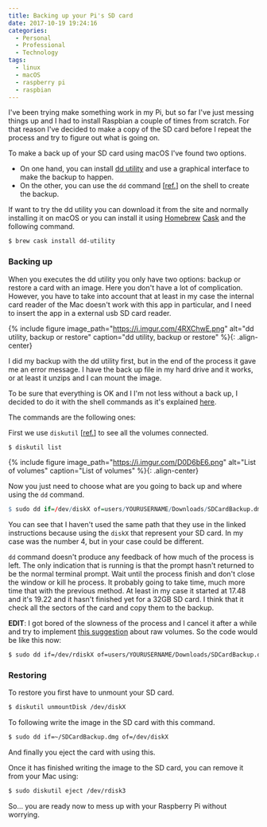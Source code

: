 ```yaml
---
title: Backing up your Pi's SD card
date: 2017-10-19 19:24:16
categories:
  - Personal
  - Professional
  - Technology
tags:
  - linux
  - macOS
  - raspberry pi
  - raspbian
---
```

I've been trying make something work in my Pi, but so far I've just messing things up and I had to install Raspbian a couple of times from scratch. For that reason I've decided to make a copy of the SD card before I repeat the process and try to figure out what is going on.

To make a back up of your SD card using macOS I've found two options.

  * On one hand, you can install [dd utility](https://github.com/thefanclub/dd-utility) and use a graphical interface to make the backup to happen.
  * On the other, you can use the `dd` command [[ref.](https://ss64.com/osx/dd.html)] on the shell to create the backup.

If want to try the dd utility you can download it from the site and normally installing it on macOS or you can install it using [Homebrew](https://brew.sh) [Cask](https://caskroom.github.io) and the following command.

```sh
$ brew cask install dd-utility
```

### Backing up

When you executes the dd utility you only have two options: backup or restore a card with an image. Here you don't have a lot of complication. However, you have to take into account that at least in my case the internal card reader of the Mac doesn't work with this app in particular, and I need to insert the app in a external usb SD card reader.

{% include figure image_path="https://i.imgur.com/4RXChwE.png" alt="dd utility, backup or restore" caption="dd utility, backup or restore" %}{: .align-center} 

I did my backup with the dd utility first, but in the end of the process it gave me an error message. I have the back up file in my hard drive and it works, or at least it unzips and I can mount the image.

To be sure that everything is OK and I I'm not less without a back up, I decided to do it with the shell commands as it's explained [here](https://thepihut.com/blogs/raspberry-pi-tutorials/17789160-backing-up-and-restoring-your-raspberry-pis-sd-card).

The commands are the following ones:

First we use `diskutil` [[ref.](https://ss64.com/osx/diskutil.html)] to see all the volumes connected.

```sh
$ diskutil list
```

{% include figure image_path="https://i.imgur.com/D0D6bE6.png" alt="List of volumes" caption="List of volumes" %}{: .align-center} 

Now you just need to choose what are you going to back up and where using the `dd` command.

```R
$ sudo dd if=/dev/diskX of=users/YOURUSERNAME/Downloads/SDCardBackup.dmg
```

You can see that I haven't used the same path that they use in the linked instructions because using the `diskX` that represent your SD card. In my case was the number 4, but in your case could be different.

`dd` command doesn't produce any feedback of how much of the process is left. The only indication that is running is that the prompt hasn't returned to be the normal terminal prompt. Wait until the process finish and don't close the window or kill he process. It probably going to take time, much more time that with the previous method. At least in my case it started at 17.48 and it's 19.22 and it hasn't finished yet for a 32GB SD card. I think that it check all the sectors of the card and copy them to the backup.

**EDIT**: I got bored of the slowness of the process and I cancel it after a while and try to implement [this suggestion](http://daoyuan.li/solution-dd-too-slow-on-mac-os-x/) about raw volumes. So the code would be like this now:

```sh
$ sudo dd if=/dev/rdiskX of=users/YOURUSERNAME/Downloads/SDCardBackup.dmg
```

### Restoring

To restore you first have to unmount your SD card.

```sh
$ diskutil unmountDisk /dev/diskX
```

To following write the image in the SD card with this command.

```sh
$ sudo dd if=~/SDCardBackup.dmg of=/dev/diskX
```

And finally you eject the card with using this.

Once it has finished writing the image to the SD card, you can remove it from your Mac using:

```sh
$ sudo diskutil eject /dev/rdisk3
```

So… you are ready now to mess up with your Raspberry Pi without worrying.
